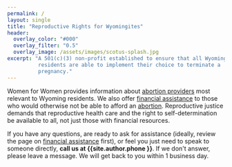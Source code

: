 ```yaml
---
permalink: /
layout: single
title: "Reproductive Rights for Wyomingites"
header:
  overlay_color: "#000"
  overlay_filter: "0.5"
  overlay_image: /assets/images/scotus-splash.jpg
excerpt: "A 501(c)(3) non-profit established to ensure that all Wyoming
          residents are able to implement their choice to terminate a
          pregnancy."
---
```


Women for Women provides information about [abortion
providers](/providers) most relevant to Wyoming residents. We also
offer [financial assistance](/financial) to those who would otherwise
not be able to afford an [abortion](/abortion). Reproductive justice
demands that reproductive health care and the right to
self-determination be available to all, not just those with
financial resources.

If you have any questions, are ready to ask for assistance (ideally,
review the page on [financial assistance](financial) first), or feel
you just need to speak to someone directly, **call us at
{{site.author.phone }}**. If we don't answer, please leave a
message. We will get back to you within 1 business day.
